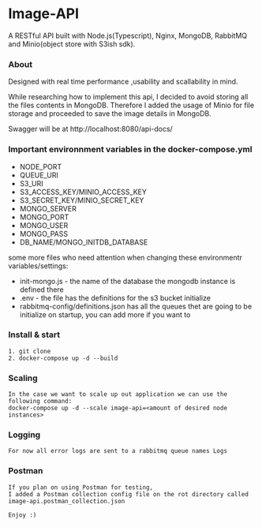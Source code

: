 # Image-API

A RESTful API built with Node.js(Typescript), Nginx, MongoDB, RabbitMQ and Minio(object store with S3ish sdk).

### About

Designed with real time performance ,usability and scallability in mind.

While researching how to implement this api, I decided to avoid storing all the files contents in MongoDB. Therefore I added the usage of Minio for file storage and proceeded to save the image details in MongoDB.

Swagger will be at http://localhost:8080/api-docs/


### Important environnment variables in the docker-compose.yml

- NODE_PORT
- QUEUE_URI
- S3_URI
- S3_ACCESS_KEY/MINIO_ACCESS_KEY
- S3_SECRET_KEY/MINIO_SECRET_KEY
- MONGO_SERVER
- MONGO_PORT
- MONGO_USER
- MONGO_PASS
- DB_NAME/MONGO_INITDB_DATABASE

some more files who need attention when changing these environmentr variables/settings:
 - init-mongo.js - the name of the database the mongodb instance is defined there
 - .env - the file has the definitions for the s3 bucket initialize
 - rabbitmq-config/definitions.json has all the queues thet are going to be initialize on startup, you can add more if you want to


### Install & start

```
1. git clone
2. docker-compose up -d --build
```

### Scaling

```
In the case we want to scale up out application we can use the following command:
docker-compose up -d --scale image-api=<amount of desired node instances>
```

### Logging

```
For now all error logs are sent to a rabbitmq queue names Logs
```

### Postman

```
If you plan on using Postman for testing, 
I added a Postman collection config file on the rot directory called image-api.postman_collection.json

Enjoy :)
```